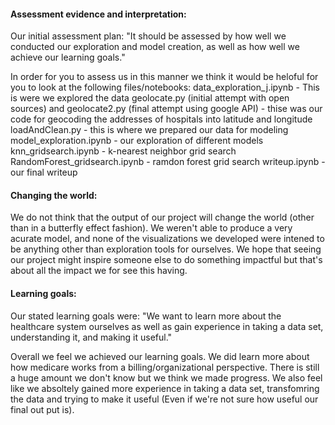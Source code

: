 #### Assessment evidence and interpretation:

Our initial assessment plan: "It should be assessed by how well we conducted our exploration and model creation, as well as how well we achieve our learning goals."

In order for you to assess us in this manner we think it would be heloful for you to look at the following files/notebooks:
data_exploration_j.ipynb - This is were we explored the data
geolocate.py (initial attempt with open sources) and geolocate2.py (final attempt using google API) - thise was our code for geocoding the addresses of hospitals into latitude and longitude
loadAndClean.py - this is where we prepared our data for modeling
model_exploration.ipynb - our exploration of different models
knn_gridsearch.ipynb - k-nearest neighbor grid search
RandomForest_gridsearch.ipynb - ramdon forest grid search
writeup.ipynb - our final writeup


#### Changing the world: 

We do not think that the output of our project will change the world (other than in a butterfly effect fashion). We weren't able to produce a very acurate model, and none of the visualizations we developed were intened to be anything other than exploration tools for ourselves. We hope that seeing our project might inspire someone else to do something impactful but that's about all the impact we for see this having.

#### Learning goals: 

Our stated learning goals were: "We want to learn more about the healthcare system ourselves as well as gain experience in taking a data set, understanding it, and making it useful."

Overall we feel we achieved our learning goals. We did learn more about how medicare works from a billing/organizational perspective. There is still a huge amount we don't know but we think we made progress. We also feel like we absoltely gained more experience in taking a data set, transfomring the data and trying to make it useful (Even if we're not sure how useful our final out put is).
